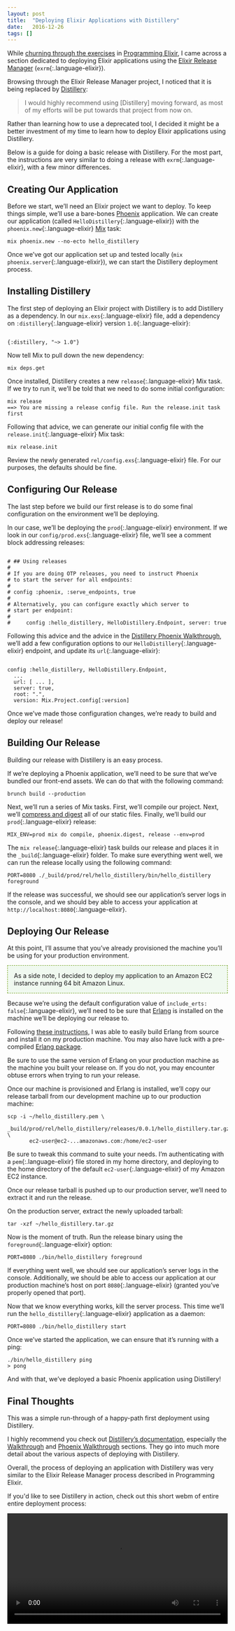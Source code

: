 ```yaml
---
layout: post
title:  "Deploying Elixir Applications with Distillery"
date:   2016-12-26
tags: []
---
```


While [churning through the exercises](http://www.east5th.co/blog/2016/12/19/intentionally-learning-elixir/) in [Programming Elixir](https://pragprog.com/book/elixir/programming-elixir), I came across a section dedicated to deploying Elixir applications using the [Elixir Release Manager](https://github.com/bitwalker/exrm) (`exrm`{:.language-elixir}).

Browsing through the Elixir Release Manager project, I noticed that it is being replaced by [Distillery](https://github.com/bitwalker/distillery):

> I would highly recommend using [Distillery] moving forward, as most of my efforts will be put towards that project from now on.

Rather than learning how to use a deprecated tool, I decided it might be a better investment of my time to learn how to deploy Elixir applications using Distillery.

Below is a guide for doing a basic release with Distillery. For the most part, the instructions are very similar to doing a release with `exrm`{:.language-elixir}, with a few minor differences.

## Creating Our Application

Before we start, we’ll need an Elixir project we want to deploy. To keep things simple, we’ll use a bare-bones [Phoenix](http://www.phoenixframework.org/) application. We can create our application (called `HelloDistillery`{:.language-elixir}) with the `phoenix.new`{:.language-elixir} [Mix](http://elixir-lang.org/getting-started/mix-otp/introduction-to-mix.html) task:

<pre class='language-*'><code class='language-*'>mix phoenix.new --no-ecto hello_distillery
</code></pre>

Once we’ve got our application set up and tested locally (`mix phoenix.server`{:.language-elixir}), we can start the Distillery deployment process.

## Installing Distillery

The first step of deploying an Elixir project with Distillery is to add Distillery as a dependency. In our `mix.exs`{:.language-elixir} file, add a dependency on `:distillery`{:.language-elixir} version `1.0`{:.language-elixir}:

<pre class='language-elixir'><code class='language-elixir'>
{:distillery, "~> 1.0"}
</code></pre>

Now tell Mix to pull down the new dependency:

<pre class='language-*'><code class='language-*'>mix deps.get
</code></pre>

Once installed, Distillery creates a new `release`{:.language-elixir} Mix task. If we try to run it, we’ll be told that we need to do some initial configuration:

<pre class='language-*'><code class='language-*'>mix release
==> You are missing a release config file. Run the release.init task first
</code></pre>

Following that advice, we can generate our initial config file with the `release.init`{:.language-elixir} Mix task:

<pre class='language-*'><code class='language-*'>mix release.init
</code></pre>

Review the newly generated `rel/config.exs`{:.language-elixir} file. For our purposes, the defaults should be fine.

## Configuring Our Release

The last step before we build our first release is to do some final configuration on the environment we’ll be deploying.

In our case, we’ll be deploying the `prod`{:.language-elixir} environment. If we look in our `config/prod.exs`{:.language-elixir} file, we’ll see a comment block addressing releases:

<pre class='language-elixir'><code class='language-elixir'>
# ## Using releases
#
# If you are doing OTP releases, you need to instruct Phoenix
# to start the server for all endpoints:
#
# config :phoenix, :serve_endpoints, true
#
# Alternatively, you can configure exactly which server to
# start per endpoint:
#
#     config :hello_distillery, HelloDistillery.Endpoint, server: true
</code></pre>

Following this advice and the advice in the [Distillery Phoenix Walkthrough](https://hexdocs.pm/distillery/phoenix-walkthrough.html#phoenix-walkthrough), we’ll add a few configuration options to our `HelloDistillery`{:.language-elixir} endpoint, and update its `url`{:.language-elixir}:

<pre class='language-elixir'><code class='language-elixir'>
config :hello_distillery, HelloDistillery.Endpoint,
  ...
  url: [ ... ],
  server: true,
  root: ".",
  version: Mix.Project.config[:version]
</code></pre>

Once we’ve made those configuration changes, we’re ready to build and deploy our release!

## Building Our Release

Building our release with Distillery is an easy process.

If we’re deploying a Phoenix application, we’ll need to be sure that we’ve bundled our front-end assets. We can do that with the following command:

<pre class='language-*'><code class='language-*'>brunch build --production
</code></pre>

Next, we’ll run a series of Mix tasks. First, we’ll compile our project. Next, we’ll [compress and digest](https://hexdocs.pm/phoenix/Mix.Tasks.Phoenix.Digest.html) all of our static files. Finally, we’ll build our `prod`{:.language-elixir} release:

<pre class='language-*'><code class='language-*'>MIX_ENV=prod mix do compile, phoenix.digest, release --env=prod
</code></pre>

The `mix release`{:.language-elixir} task builds our release and places it in the `_build`{:.language-elixir} folder. To make sure everything went well, we can run the release locally using the following command:

<pre class='language-*'><code class='language-*'>PORT=8080 ./_build/prod/rel/hello_distillery/bin/hello_distillery foreground
</code></pre>

If the release was successful, we should see our application’s server logs in the console, and we should bey able to access your application at `http://localhost:8080`{:.language-elixir}.


## Deploying Our Release

At this point, I’ll assume that you’ve already provisioned the machine you’ll be using for your production environment.


<p style="border: 1px dashed #690; padding: 1em; background-color: #F0F9F0">
As a side note, I decided to deploy my application to an Amazon EC2 instance running 64 bit Amazon Linux.
</p>

Because we’re using the default configuration value of `include_erts: false`{:.language-elixir}, we’ll need to be sure that [Erlang](https://www.erlang.org/) is installed on the machine we’ll be deploying our release to.

Following [these instructions](http://imperialwicket.com/aws-install-erlang-otp-on-amazon-linux/), I was able to easily build Erlang from source and install it on my production machine. You may also have luck with a pre-compiled [Erlang package](https://www.erlang-solutions.com/resources/download.html).

Be sure to use the same version of Erlang on your production machine as the machine you built your release on. If you do not, you may encounter obtuse errors when trying to run your release.

Once our machine is provisioned and Erlang is installed, we’ll copy our release tarball from our development machine up to our production machine:

<pre class='language-*'><code class='language-*'>scp -i ~/hello_distillery.pem \ 
       _build/prod/rel/hello_distillery/releases/0.0.1/hello_distillery.tar.gz \
       ec2-user@ec2-...amazonaws.com:/home/ec2-user
</code></pre>

Be sure to tweak this command to suite your needs. I’m authenticating with a `pem`{:.language-elixir} file stored in my home directory, and deploying to the home directory of the default `ec2-user`{:.language-elixir} of my Amazon EC2 instance.

Once our release tarball is pushed up to our production server, we’ll need to extract it and run the release.

On the production server, extract the newly uploaded tarball:

<pre class='language-*'><code class='language-*'>tar -xzf ~/hello_distillery.tar.gz
</code></pre>

Now is the moment of truth. Run the release binary using the `foreground`{:.language-elixir} option:

<pre class='language-*'><code class='language-*'>PORT=8080 ./bin/hello_distillery foreground
</code></pre>

If everything went well, we should see our application’s server logs in the console. Additionally, we should be able to access our application at our production machine’s host on port `8080`{:.language-elixir} (granted you’ve properly opened that port).

Now that we know everything works, kill the server process. This time we’ll run the `hello_distillery`{:.language-elixir} application as a daemon:

<pre class='language-*'><code class='language-*'>PORT=8080 ./bin/hello_distillery start
</code></pre>

Once we’ve started the application, we can ensure that it’s running with a ping:

<pre class='language-*'><code class='language-*'>./bin/hello_distillery ping
> pong
</code></pre>

And with that, we’ve deployed a basic Phoenix application using Distillery!


## Final Thoughts

This was a simple run-through of a happy-path first deployment using Distillery.

I highly recommend you check out [Distillery’s documentation](https://hexdocs.pm/distillery/getting-started.html), especially the [Walkthrough](https://hexdocs.pm/distillery/walkthrough.html#content) and [Phoenix Walkthrough](https://hexdocs.pm/distillery/phoenix-walkthrough.html#content) sections. They go into much more detail about the various aspects of deploying with Distillery.

Overall, the process of deploying an application with Distillery was very similar to the Elixir Release Manager process described in Programming Elixir.

If you'd like to see Distillery in action, check out this short webm of entire entire deployment process:

<video width="100%" src="https://s3-us-west-1.amazonaws.com/www.east5th.co/static/Distillery.webm" controls></video>
